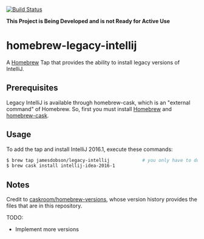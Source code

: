 [![Build Status](https://travis-ci.org/jamesdobson/homebrew-legacy-intellij.svg?branch=master)](https://travis-ci.org/jamesdobson/homebrew-legacy-intellij)

**This Project is Being Developed and is not Ready for Active Use**

# homebrew-legacy-intellij

A [Homebrew](https://brew.sh/) Tap that provides the ability to install
legacy versions of IntelliJ.


## Prerequisites

Legacy IntelliJ is available through homebrew-cask, which is an "external command" of Homebrew.
So, first you must install [Homebrew](http://brew.sh) and
[homebrew-cask](https://caskroom.github.io).


## Usage

To add the tap and install IntelliJ 2016.1, execute these commands:
```bash
$ brew tap jamesdobson/legacy-intellij            # you only have to do this once!
$ brew cask install intellij-idea-2016-1
```


## Notes

Credit to [caskroom/homebrew-versions](https://github.com/caskroom/homebrew-versions),
whose version history provides the files that are in this repository.

TODO:
* Implement more versions
